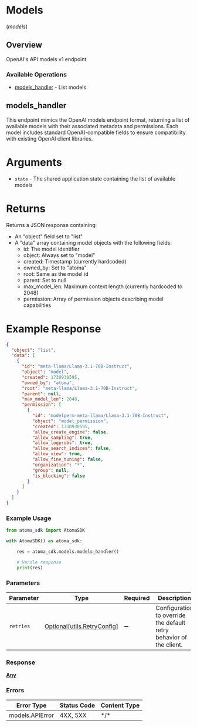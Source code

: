 # Models
(*models*)

## Overview

OpenAI's API models v1 endpoint

### Available Operations

* [models_handler](#models_handler) - List models

## models_handler

This endpoint mimics the OpenAI models endpoint format, returning a list of
available models with their associated metadata and permissions. Each model
includes standard OpenAI-compatible fields to ensure compatibility with
existing OpenAI client libraries.

# Arguments

* `state` - The shared application state containing the list of available models

# Returns

Returns a JSON response containing:
* An "object" field set to "list"
* A "data" array containing model objects with the following fields:
  - id: The model identifier
  - object: Always set to "model"
  - created: Timestamp (currently hardcoded)
  - owned_by: Set to "atoma"
  - root: Same as the model id
  - parent: Set to null
  - max_model_len: Maximum context length (currently hardcoded to 2048)
  - permission: Array of permission objects describing model capabilities

# Example Response

```json
{
  "object": "list",
  "data": [
    {
      "id": "meta-llama/Llama-3.1-70B-Instruct",
      "object": "model",
      "created": 1730930595,
      "owned_by": "atoma",
      "root": "meta-llama/Llama-3.1-70B-Instruct",
      "parent": null,
      "max_model_len": 2048,
      "permission": [
        {
          "id": "modelperm-meta-llama/Llama-3.1-70B-Instruct",
          "object": "model_permission",
          "created": 1730930595,
          "allow_create_engine": false,
          "allow_sampling": true,
          "allow_logprobs": true,
          "allow_search_indices": false,
          "allow_view": true,
          "allow_fine_tuning": false,
          "organization": "*",
          "group": null,
          "is_blocking": false
        }
      ]
    }
  ]
}
```

### Example Usage

```python
from atoma_sdk import AtomaSDK

with AtomaSDK() as atoma_sdk:

    res = atoma_sdk.models.models_handler()

    # Handle response
    print(res)

```

### Parameters

| Parameter                                                           | Type                                                                | Required                                                            | Description                                                         |
| ------------------------------------------------------------------- | ------------------------------------------------------------------- | ------------------------------------------------------------------- | ------------------------------------------------------------------- |
| `retries`                                                           | [Optional[utils.RetryConfig]](../../models/utils/retryconfig.md)    | :heavy_minus_sign:                                                  | Configuration to override the default retry behavior of the client. |

### Response

**[Any](../../models/.md)**

### Errors

| Error Type      | Status Code     | Content Type    |
| --------------- | --------------- | --------------- |
| models.APIError | 4XX, 5XX        | \*/\*           |